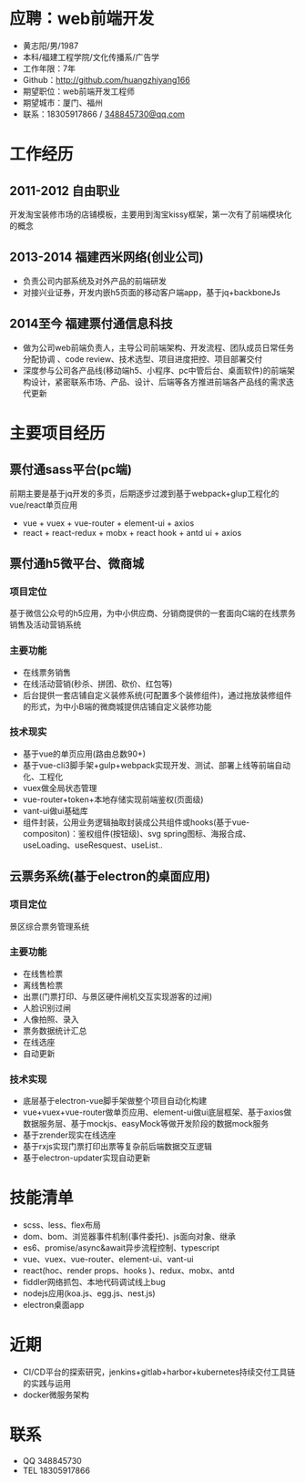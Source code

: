 # 应聘：web前端开发
 - 黄志阳/男/1987 
 - 本科/福建工程学院/文化传播系/广告学 
 - 工作年限：7年
 - Github：http://github.com/huangzhiyang166
 - 期望职位：web前端开发工程师
 - 期望城市：厦门、福州
 - 联系：18305917866 / 348845730@qq.com
 
# 工作经历
## 2011-2012  自由职业
开发淘宝装修市场的店铺模板，主要用到淘宝kissy框架，第一次有了前端模块化的概念

## 2013-2014  福建西米网络(创业公司)
- 负责公司内部系统及对外产品的前端研发 
- 对接兴业证券，开发内嵌h5页面的移动客户端app，基于jq+backboneJs 

## 2014至今   福建票付通信息科技
- 做为公司web前端负责人，主导公司前端架构、开发流程、团队成员日常任务分配协调  、code review、技术选型、项目进度把控、项目部署交付
- 深度参与公司各产品线(移动端h5、小程序、pc中管后台、桌面软件)的前端架构设计，紧密联系市场、产品、设计、后端等各方推进前端各产品线的需求迭代更新

# 主要项目经历
## 票付通sass平台(pc端) 
前期主要是基于jq开发的多页，后期逐步过渡到基于webpack+glup工程化的vue/react单页应用 
-  vue + vuex + vue-router + element-ui + axios 
- react + react-redux + mobx + react hook + antd ui + axios 

## 票付通h5微平台、微商城 
### 项目定位
基于微信公众号的h5应用，为中小供应商、分销商提供的一套面向C端的在线票务销售及活动营销系统

### 主要功能
- 在线票务销售
- 在线活动营销(秒杀、拼团、砍价、红包等)
- 后台提供一套店铺自定义装修系统(可配置多个装修组件)，通过拖放装修组件的形式，为中小B端的微商城提供店铺自定义装修功能

### 技术现实
- 基于vue的单页应用(路由总数90+)
- 基于vue-cli3脚手架+gulp+webpack实现开发、测试、部署上线等前端自动化、工程化
- vuex做全局状态管理
- vue-router+token+本地存储实现前端鉴权(页面级)
- vant-ui做ui基础库
- 组件封装，公用业务逻辑抽取封装成公共组件或hooks(基于vue-compositon)：鉴权组件(按钮级)、svg spring图标、海报合成、useLoading、useResquest、useList..

## 云票务系统(基于electron的桌面应用) 
### 项目定位
景区综合票务管理系统

### 主要功能
- 在线售检票
- 离线售检票
- 出票(门票打印、与景区硬件闸机交互实现游客的过闸)
- 人脸识别过闸
- 人像拍照、录入
- 票务数据统计汇总
- 在线选座
- 自动更新

### 技术实现
- 底层基于electron-vue脚手架做整个项目自动化构建
- vue+vuex+vue-router做单页应用、element-ui做ui底层框架、基于axios做数据服务层、基于mockjs、easyMock等做开发阶段的数据mock服务
- 基于zrender现实在线选座
- 基于rxjs实现门票打印出票等复杂前后端数据交互逻辑
- 基于electron-updater实现自动更新


# 技能清单
- scss、less、flex布局
- dom、bom、浏览器事件机制(事件委托)、js面向对象、继承 
- es6、promise/async&await异步流程控制、typescript
- vue、vuex、vue-router、element-ui、vant-ui
- react(hoc、render props、hooks )、redux、mobx、antd
- fiddler网络抓包、本地代码调试线上bug
- nodejs应用(koa.js、egg.js、nest.js)
- electron桌面app

# 近期
- CI/CD平台的探索研究，jenkins+gitlab+harbor+kubernetes持续交付工具链的实践与运用
- docker微服务架构

# 联系
- QQ  348845730
- TEL 18305917866



